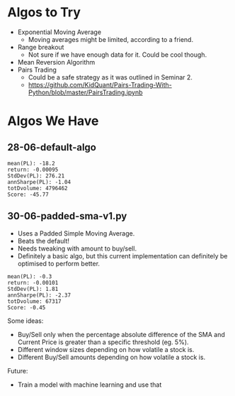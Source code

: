 # Algos to Try

- Exponential Moving Average
    - Moving averages might be limited, according to a friend. 
- Range breakout
    - Not sure if we have enough data for it. Could be cool though.
- Mean Reversion Algorithm
- Pairs Trading
    - Could be a safe strategy as it was outlined in Seminar 2.
    - https://github.com/KidQuant/Pairs-Trading-With-Python/blob/master/PairsTrading.ipynb

# Algos We Have

## 28-06-default-algo

```
mean(PL): -18.2
return: -0.00095
StdDev(PL): 276.21
annSharpe(PL): -1.04 
totDvolume: 4796462 
Score: -45.77
```

## 30-06-padded-sma-v1.py
- Uses a Padded Simple Moving Average.
- Beats the default! 
- Needs tweaking with amount to buy/sell.
- Definitely a basic algo, but this current implementation can definitely be optimised to perform better.

```
mean(PL): -0.3
return: -0.00101
StdDev(PL): 1.81
annSharpe(PL): -2.37 
totDvolume: 67317 
Score: -0.45
```

Some ideas:
- Buy/Sell only when the percentage absolute difference of the SMA and Current Price is greater than a specific threshold (eg. 5%).
- Different window sizes depending on how volatile a stock is.
- Different Buy/Sell amounts depending on how volatile a stock is.

Future:
- Train a model with machine learning and use that